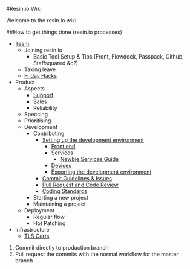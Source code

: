 #Resin.io Wiki

Welcome to the resin.io wiki.

##How to get things done (resin.io processes)

- [Team](Team)
  - Joining resin.io
    - Basic Tool Setup & Tips (Front, Flowdock, Passpack, Github, Staffsquared &c?)
  - Taking leave
  - [Friday Hacks](Friday-Hacks)
- Product
  - Aspects
    - [Support](https://github.com/resin-io/hq/wiki/Support)
    - Sales
    - Reliability
  - Speccing
  - Prioritising
  - Development
    - Contributing
      - [Setting up the development environment](https://github.com/resin-io/hq/wiki/Setting-up-the-Development-Environment)
        - [Front end](https://github.com/resin-io/hq/wiki/Frontend)
        - Services
          - [Newbie Services Guide](https://github.com/resin-io/hq/wiki/Newbie-Services-Guide)
        - [Devices](https://github.com/resin-io/hq/wiki/Devices)
        - [Exporting the development environment](https://github.com/resin-io/hq/wiki/Exporting-the-Development-Environment)
      - [Commit Guidelines & Issues](https://github.com/resin-io/hq/wiki/Commit-Guidelines-&-Issues)
      - [Pull Request and Code Review](https://github.com/resin-io/hq/wiki/Pull-Request-and-Code-Review)
      - [Coding Standards](https://github.com/resin-io/hq/wiki/Coding-Standards)
    - Starting a new project
    - Maintaining a project
  - Deployment
    - Regular flow
    - Hot Patching
- Infrastructure
  - [TLS Certs](https://github.com/resin-io/hq/wiki/TLS)

1. Commit directly to production branch
2. Pull request the commits with the normal workflow for the master branch
